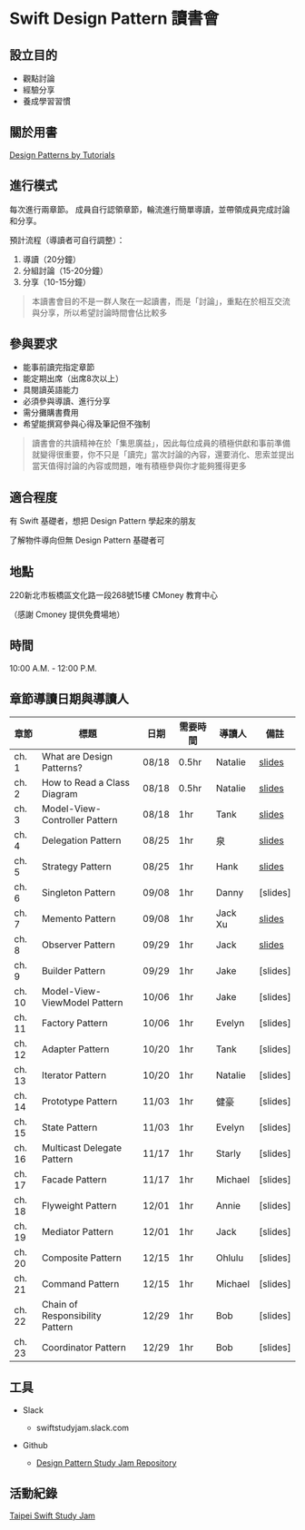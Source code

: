 # Swift Design Pattern 讀書會

## 設立目的
* 觀點討論
* 經驗分享
* 養成學習習慣

## 關於用書
[Design Patterns by Tutorials](https://store.raywenderlich.com/products/design-patterns-by-tutorials)

## 進行模式
每次進行兩章節。
成員自行認領章節，輪流進行簡單導讀，並帶領成員完成討論和分享。

預計流程（導讀者可自行調整）：

1. 導讀（20分鐘）
2. 分組討論（15-20分鐘）
3. 分享（10-15分鐘）

> 本讀書會目的不是一群人聚在一起讀書，而是「討論」，重點在於相互交流與分享，所以希望討論時間會佔比較多


## 參與要求
* 能事前讀完指定章節
* 能定期出席（出席8次以上）
* 具閱讀英語能力
* 必須參與導讀、進行分享
* 需分攤購書費用
* 希望能撰寫參與心得及筆記但不強制

> 讀書會的共讀精神在於「集思廣益」，因此每位成員的積極供獻和事前準備就變得很重要，你不只是「讀完」當次討論的內容，還要消化、思索並提出當天值得討論的內容或問題，唯有積極參與你才能夠獲得更多

##  適合程度
有 Swift 基礎者，想把 Design Pattern 學起來的朋友

了解物件導向但無 Design Pattern 基礎者可


##  地點
220新北市板橋區文化路一段268號15樓
CMoney 教育中心

（感謝 Cmoney 提供免費場地）

## 時間
10:00 A.M. - 12:00 P.M.


## 章節導讀日期與導讀人

| 章節 |標題   | 日期   |需要時間  |導讀人 |備註   |
|---    |---|---    |---       |--- |---        |
| ch. 1   | What are Design Patterns?| 08/18 |0.5hr | Natalie |[slides](https://hackmd.io/@lumanman/rJKB-tSNS)|
| ch. 2   | How to Read a Class Diagram  | 08/18 |  0.5hr | Natalie |[slides](https://hackmd.io/@lumanman/rJsmNTHVr)|
| ch. 3   | Model-View-Controller Pattern | 08/18 |  1hr | Tank |[slides](https://github.com/lumanmann/design_pattern_study_jam/tree/master/Ch.3-MVC)|
| ch. 4   | Delegation Pattern  | 08/25 |  1hr | 泉 | [slides](https://github.com/lumanmann/design_pattern_study_jam/tree/master/Ch.4-Delegate) |
| ch. 5   | Strategy Pattern  | 08/25 |  1hr | Hank |  [slides](https://github.com/lumanmann/design_pattern_study_jam/tree/master/Ch.5-Strategy%20Pattern) |
| ch. 6   | Singleton Pattern | 09/08 |  1hr | Danny |  [slides] |
| ch. 7   | Memento Pattern  | 09/08|  1hr | Jack Xu |  [slides](https://github.com/lumanmann/design_pattern_study_jam/tree/master/Ch.7-Memento%20Pattern) |
| ch. 8   | Observer Pattern  | 09/29|  1hr | Jack | [slides](https://github.com/lumanmann/design_pattern_study_jam/tree/master/Ch.8-Observer%20Pattern) |
| ch. 9   | Builder Pattern  | 09/29 |  1hr | Jake |[slides] |
| ch. 10   | Model-View-ViewModel Pattern | 10/06 |  1hr |Jake | [slides]|
| ch. 11   | Factory Pattern | 10/06|  1hr | Evelyn | [slides] |
| ch. 12   | Adapter Pattern | 10/20 |  1hr | Tank | [slides] |
| ch. 13   | Iterator Pattern | 10/20 |  1hr | Natalie | [slides] |
| ch. 14   | Prototype Pattern  | 11/03 |  1hr | 健豪 | [slides] |
| ch. 15   | State Pattern  | 11/03|  1hr | Evelyn | [slides] |
| ch. 16   | Multicast Delegate Pattern  | 11/17 |  1hr | Starly| [slides] |
| ch. 17   | Facade Pattern  | 11/17 |  1hr | Michael |[slides] |
| ch. 18   | Flyweight Pattern  | 12/01|  1hr | Annie | [slides] |
| ch. 19   | Mediator Pattern  | 12/01 |  1hr | Jack | [slides] |
| ch. 20   | Composite Pattern  | 12/15 |  1hr | Ohlulu |[slides] |
| ch. 21   | Command Pattern | 12/15 |  1hr | Michael |[slides] |
| ch. 22   | Chain of Responsibility Pattern  |12/29 |  1hr | Bob |[slides] |
| ch. 23   | Coordinator Pattern  | 12/29 |  1hr | Bob | [slides] |



## 工具

+ Slack 
    - swiftstudyjam.slack.com

+ Github
    - [Design Pattern Study Jam Repository](https://github.com/lumanmann/design_pattern_study_jam)

## 活動紀錄
 [Taipei Swift Study Jam](https://www.facebook.com/swiftstudyjam)
